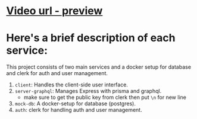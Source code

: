# [Video url - preview](https://drive.google.com/file/d/1jm_508jQAKx9DnrFEtt0cXCwsudUlUiT/view?usp=sharing)


# Here's a brief description of each service:
This project consists of two main services and a docker setup for database and clerk for auth and user management.

1. `client`: Handles the client-side user interface.
2. `server-graphql`: Manages Express with prisma and graphql.
    - make sure to get the public key from clerk then put `\n` for new line
3. `mock-db`: A docker-setup for database (postgres).
4. `auth`: clerk for handling auth and user management.
